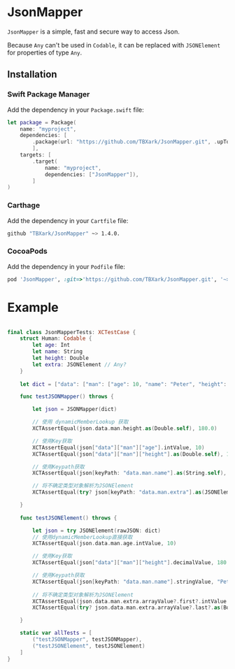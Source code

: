 # JsonMapper

`JsonMapper` is a simple, fast and secure way to access Json.

Because `Any` can't be used in `Codable`, it can be replaced with `JSONElement` for properties of type `Any`.



## Installation

### Swift Package Manager

Add the dependency in your `Package.swift` file:

```swift
let package = Package(
    name: "myproject",
    dependencies: [
        .package(url: "https://github.com/TBXark/JsonMapper.git", .upToNextMajor(from: "1.4.0"))
        ],
    targets: [
        .target(
            name: "myproject",
            dependencies: ["JsonMapper"]),
        ]
)
```

### Carthage

Add the dependency in your `Cartfile` file:

```bash
github "TBXark/JsonMapper" ~> 1.4.0.
```

### CocoaPods

Add the dependency in your `Podfile` file:

```ruby
pod 'JsonMapper', :git=>'https://github.com/TBXark/JsonMapper.git', '~> 1.4.0
```

# Example

```swift

final class JsonMapperTests: XCTestCase {
    struct Human: Codable {
        let age: Int
        let name: String
        let height: Double
        let extra: JSONElement // Any?
    }
    
    let dict = ["data": ["man": ["age": 10, "name": "Peter", "height": 180.0, "extra": [123, "123", [123], ["123": 123], true]]]]

    func testJSONMapper() throws {

        let json = JSONMapper(dict)

        // 使用 dynamicMemberLookup 获取
        XCTAssertEqual(json.data.man.height.as(Double.self), 180.0)

        // 使用Key获取
        XCTAssertEqual(json["data"]["man"]["age"].intValue, 10)
        XCTAssertEqual(json["data"]["man"]["height"].as(Double.self), 180.0)

        // 使用Keypath获取
        XCTAssertEqual(json[keyPath: "data.man.name"].as(String.self), "Peter")

        // 将不确定类型对象解析为JSONElement
        XCTAssertEqual(try? json[keyPath: "data.man.extra"].as(JSONElement.self)?.arrayValue?.last?.as(Bool.self), true)

    }
    
    func testJSONElement() throws {

        let json = try JSONElement(rawJSON: dict)
        // 使用dynamicMemberLookup直接获取
        XCTAssertEqual(json.data.man.age.intValue, 10)

        // 使用Key获取
        XCTAssertEqual(json["data"]["man"]["height"].decimalValue, 180.0)

        // 使用Keypath获取
        XCTAssertEqual(json[keyPath: "data.man.name"].stringValue, "Peter")
        
        // 将不确定类型对象解析为JSONElement
        XCTAssertEqual(json.data.man.extra.arrayValue?.first?.intValue , 123)
        XCTAssertEqual(try? json.data.man.extra.arrayValue?.last?.as(Bool.self), true)

    }

    static var allTests = [
        ("testJSONMapper", testJSONMapper),
        ("testJSONElement", testJSONElement)
    ]
}

```
